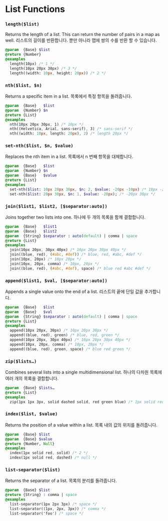 # List Functions

### `length($list)`
Returns the length of a list. This can return the number of pairs in a map as well.
리스트의 길이를 반환합니다. 뿐만 아니라 맵에 쌍의 수를 반환 할 수 있습니다.
```sass
@param  {Base} $list
@return {Number}
@examples
  length(10px) /* 1 */
  length(10px 20px 30px) /* 3 */
  length((width: 10px, height: 20px)) /* 2 */
```

### `nth($list, $n)`
Returns a specific item in a list.
목록에서 특정 항목을 돌려줍니다.
```sass
@param  {Base}   $list
@param  {Number} $n
@return {List}
@examples
  nth(10px 20px 30px, 1) /* 10px */
  nth((Helvetica, Arial, sans-serif), 3) /* sans-serif */
  nth((width: 10px, length: 20px), 2) /* length 20px */
```

### `set-nth($list, $n, $value)`
Replaces the nth item in a list.
목록에서 n 번째 항목을 대체합니다.
```sass
@param  {Base}   $list
@param  {Number} $n
@param  {Base}   $value
@return {List}
@examples
  set-nth($list: 10px 20px 30px, $n: 2, $value: -20px -10px) /* 10px -20px -10px 30px */
  set-nth($list: 20px 30px, $n: 1, $value: -20px); /* -20px 30px */
```

### `join($list1, $list2, [$separator:auto])`
Joins together two lists into one.
하나에 두 개의 목록을 함께 결합합니다.
```sass
@param  {Base}   $list1
@param  {Base}   $list2
@param  {String} $separator : auto(default) | comma | space
@return {List}
@examples
  join(10px 20px, 30px 40px) /* 10px 20px 30px 40px */
  join((blue, red), (#abc, #def)) /* blue, red, #abc, #def */
  join(10px, 20px) /* 10px 20px */
  join(10px, 20px, comma) /* 10px, 20px */
  join((blue, red), (#abc, #def), space) /* blue red #abc #def */
```

### `append($list1, $val, [$separator:auto])`
Appends a single value onto the end of a list.
리스트의 끝에 단일 값을 추가합니다.
```sass
@param  {Base}   $list
@param  {Base}   $val
@param  {String} $separator : auto(default) | comma | space
@return {List}
@examples
  append(10px 20px, 30px) /* 10px 20px 30px */
  append((blue, red), green) /* blue, red, green */
  append(10px 20px, 30px 40px) /* 10px 20px 30px 40px */
  append(10px, 20px, comma) /* 10px, 20px */
  append((blue, red), green, space) /* blue red green */
```

### `zip($lists…)`
Combines several lists into a single multidimensional list.
하나의 다차원 목록에 여러 개의 목록을 결합합니다.
```sass
@param  {Base} $lists…
@return {List}
@examples
  zip(1px 1px 3px, solid dashed solid, red green blue) /* 1px solid red, 1px dashed green, 3px solid blue */
```

### `index($list, $value)`
Returns the position of a value within a list.
목록 내의 값의 위치를 돌려줍니다.
```sass
@param  {Base} $list
@param  {Base} $value
@return {Number, Null}
@examples
  index(1px solid red, solid) /* 2 */
  index(1px solid red, dashed) /* null */
```

### `list-separator($list)`
Returns the separator of a list.
목록의 분리를 돌려줍니다.
```sass
@param  {Base} $list
@return {String} : comma | space
@examples
  list-separator(1px 2px 3px) /* space */
  list-separator((1px, 2px, 3px)) /* comma */
  list-separator('foo') /* space */
```